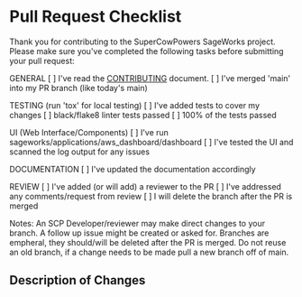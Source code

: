 # Pull Request Checklist

Thank you for contributing to the SuperCowPowers SageWorks project. Please make sure you've completed the following tasks before submitting your pull request:

GENERAL
[  ] I've read the [CONTRIBUTING](https://github.com/SuperCowPowers/sageworks/blob/main/CONTRIBUTING.md) document.
[  ] I've merged 'main' into my PR branch (like today's main)

TESTING (run 'tox' for local testing)
[  ] I've added tests to cover my changes
[  ] black/flake8 linter tests passed
[  ] 100% of the tests passed

UI (Web Interface/Components)
[  ] I've run sageworks/applications/aws_dashboard/dashboard
[  ] I've tested the UI and scanned the log output for any issues

DOCUMENTATION
[  ] I've updated the documentation accordingly

REVIEW 
[  ] I've added (or will add) a reviewer to the PR
[  ] I've addressed any comments/request from review
[  ] I will delete the branch after the PR is merged 

Notes: An SCP Developer/reviewer may make direct changes to your branch. A follow up issue
might be created or asked for. Branches are empheral, they should/will be deleted after the PR
is merged. Do not reuse an old branch, if a change needs to be made pull a new branch off of main.


## Description of Changes

<!-- Provide a brief description of the changes you've made -->
